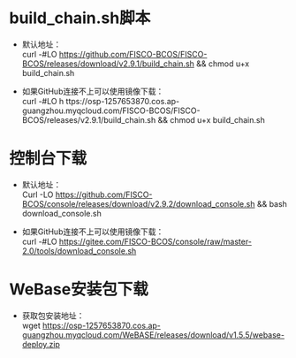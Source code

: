 # build_chain.sh脚本
- 默认地址：<br>
curl -#LO https://github.com/FISCO-BCOS/FISCO-BCOS/releases/download/v2.9.1/build_chain.sh && chmod u+x build_chain.sh

- 如果GitHub连接不上可以使用镜像下载：<br>
curl -#LO h
ttps://osp-1257653870.cos.ap-guangzhou.myqcloud.com/FISCO-BCOS/FISCO-BCOS/releases/v2.9.1/build_chain.sh && chmod u+x build_chain.sh

# 控制台下载
- 默认地址：<br>
Curl -LO https://github.com/FISCO-BCOS/console/releases/download/v2.9.2/download_console.sh && bash download_console.sh

- 如果GitHub连接不上可以使用镜像下载：<br>
curl -#LO https://gitee.com/FISCO-BCOS/console/raw/master-2.0/tools/download_console.sh

# WeBase安装包下载
- 获取包安装地址：<br>
wget https://osp-1257653870.cos.ap-guangzhou.myqcloud.com/WeBASE/releases/download/v1.5.5/webase-deploy.zip